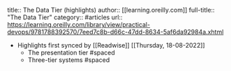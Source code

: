 title:: The Data Tier (highlights)
author:: [[learning.oreilly.com]]
full-title:: "The Data Tier"
category:: #articles
url:: https://learning.oreilly.com/library/view/practical-devops/9781788392570/7eed7c8b-d66c-47dd-8634-5af6da92984a.xhtml

- Highlights first synced by [[Readwise]] [[Thursday, 18-08-2022]]
	- The presentation tier #spaced
	- Three-tier systems #spaced